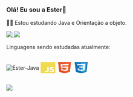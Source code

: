 ### Olá! Eu sou a Ester👋

👩‍💻 Estou estudando Java e Orientação a objeto.

<div>
    <a href="https://beacons.ai/estergcarvalho">
        <img height="178em" src="https://github-readme-stats.vercel.app/api?username=estergcarvalho&show_icons=true&theme=merko&include_all_commits=true&count_private=true"/> 
        <img height="170em" src="https://github-readme-stats.vercel.app/api/top-langs/?username=estergcarvalho&layout=compact&langs_count=16&theme=merko"/>
    </a>
</div>
 

Linguagens sendo estudadas atualmente:
<div style="display: inline_block"><br>
  <img align="center" alt="Ester-Java" height="30" width="40" src="https://cdn.jsdelivr.net/gh/devicons/devicon/icons/java/java-original.svg" />
  <img align="center" alt="Ester-JS" height="30" width="40" src="https://raw.githubusercontent.com/devicons/devicon/master/icons/javascript/javascript-plain.svg">
  <img align="center" alt="Ester-HTML" height="30" width="40" src="https://raw.githubusercontent.com/devicons/devicon/master/icons/html5/html5-original.svg">
  <img align="center" alt="Ester-CSS" height="30" width="40" src="https://raw.githubusercontent.com/devicons/devicon/master/icons/css3/css3-original.svg">      
 </div>


  ##

<div>
   <a href= "https://mail.google.com/mail/u/0/?tab=rm&ogbl#inbox" target="_blank"><img src="https://img.shields.io/badge/Gmail-D14836?style=for-the-badge&logo=gmail&logoColor=white" target="_blank">
  </div>
